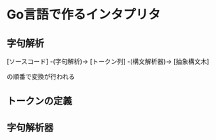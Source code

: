# Go言語で作るインタプリタ
## 字句解析
[ソースコード] -(字句解析)-> [トークン列] -(構文解析器)-> [抽象構文木]

の順番で変換が行われる

## トークンの定義

## 字句解析器

